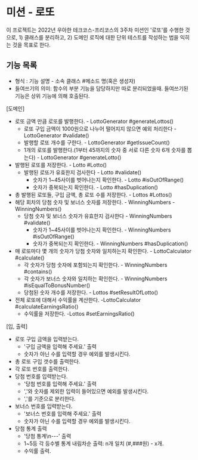 # 미션 - 로또

이 프로젝트는 2022년 우아한 테크코스-프리코스의 3주차 미션인 '로또'를 수행한 것으로, 1) 클래스를 분리하고, 2) 도메인 로직에 대한 단위 테스트를 작성하는 법을 익히는 것을 목표로 한다.

## 기능 목록

+ 형식 : 기능 설명 - 소속 클래스 #메소드 명(혹은 생성자)
+ 들여쓰기의 의미: 함수의 부분 기능을 담당하지만 따로 분리되었을때. 들여쓰기된 기능은 상위 기능에 의해 호출된다.

[도메인]

- 로또 금액 만큼 로또를 발행한다. - LottoGenerator #generateLottos()
    - 로또 구입 금액이 1000원으로 나누어 떨어지지 않으면 예외 처리한다 - LottoGenerator #validate()
    - 발행할 로또 개수를 구한다. - LottoGenerator #getIssueCount()
    - 1개의 로또를 발행한다.(1부터 45까지의 숫자 중 서로 다른 숫자 6개 숫자를 뽑는다) - LottoGenerator #generateLotto()
- 발행된 로또를 저장한다. - Lotto #Lotto()
    - 발행된 로또가 유효한지 검사한다 - Lotto #validate()
        - 숫자가 1~45사이를 벗어나는지 확인한다. - Lotto #isOutOfRange()
        - 숫자가 중복되는지 확인한다. - Lotto #hasDuplication()
- 총 발행된 로또들, 구입 금액, 총 로또 수를 저장한다. - Lottos #Lottos()
- 해당 회차의 당첨 숫자 및 보너스 숫자를 저장한다. - WinningNumbers - WinningNumbers()
    - 당첨 숫자 및 보너스 숫자가 유효한지 검사한다 - WinningNumbers #validate()
        - 숫자가 1~45사이를 벗어나는지 확인한다. - WinningNumbers #isOutOfRange()
        - 숫자가 중복되는지 확인한다. - WinningNumbers #hasDuplication()
- 매 로또마다 몇 개의 숫자가 당첨 숫자와 일치하는지 확인한다. - LottoCalculator #calculate()
    - 각 숫자가 당첨 숫자에 포함되는지 확인한다. - WinningNumbers #contains()
    - 각 숫자가 보너스 숫자와 일치하는 확인한다. - WinningNumbers #isEqualToBonusNumber()
    - 당첨된 숫자 개수를 저장한다. - Lottos #setResultOfLotto()
- 전체 로또에 대해서 수익률을 계산한다. -LottoCalculator #calculateEarningsRatio()
    - 수익률을 저장한다. -Lottos #setEarningsRatio()

[입, 출력]

- 로또 구입 금액을 입력받는다.
    - '구입 금액을 입력해 주세요.' 출력
    - 숫자가 아닌 수를 입력할 경우 예외를 발생시킨다.
- 총 로또 구입 갯수를 출력한다.
- 각 로또 번호를 출력한다.
- 당첨 번호를 입력받는다.
    - '당첨 번호를 입력해 주세요.' 출력
    - ','와 숫자를 제외한 입력이 들어있으면 예외를 발생시킨다.
    - ','를 기준으로 분리한다.
- 보너스 번호를 입력받는다.
    - '보너스 번호를 입력해 주세요.' 출력
    - 숫자가 아닌 수를 입력할 경우 예외를 발생시킨다.
- 당첨 통계 출력
    - '당첨 통계\n---' 출력
    - 1~5등 각 등수별 통계 내림차순 출력: n개 일치 (#,###원) - x개.
    - 수익률 출력.